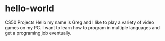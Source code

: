 # hello-world
CS50 Projects
Hello my name is Greg and I like to play a variety of video games on my PC. I want to learn how to program in multiple languages and get a programing job eventually.
